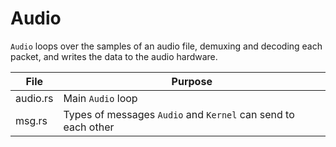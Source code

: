 # Audio
`Audio` loops over the samples of an audio file, demuxing and decoding each packet, and writes the data to the audio hardware.

| File           | Purpose |
|----------------|---------|
| audio.rs       | Main `Audio` loop
| msg.rs         | Types of messages `Audio` and `Kernel` can send to each other

